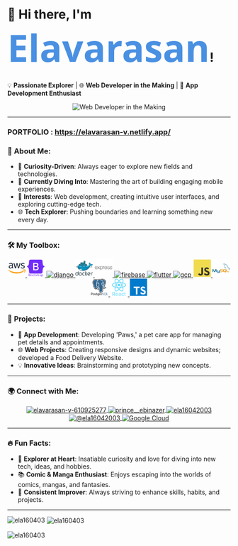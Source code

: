 # 👋 Hi there, I'm **<span style="font-size: 3em; font-family: 'Segoe UI', sans-serif; color: #4A90E2;">Elavarasan</span>**!

💡 **Passionate Explorer** | 🌐 **Web Developer in the Making** | 🚀 **App Development Enthusiast**

<p align="center">
  <img src="https://media.giphy.com/media/ZVik7pBtu9dNS/giphy.gif" width="250" height="141" alt="Web Developer in the Making">
</p>

---
### **PORTFOLIO** : https://elavarasan-v.netlify.app/
### 🚀 **About Me**:
- 🌟 **Curiosity-Driven**: Always eager to explore new fields and technologies.
- 🌱 **Currently Diving Into**: Mastering the art of building engaging mobile experiences.
- 🎯 **Interests**: Web development, creating intuitive user interfaces, and exploring cutting-edge tech.
- 🌐 **Tech Explorer**: Pushing boundaries and learning something new every day.

---


### 🛠️ **My Toolbox**:
<p align="center"> <a href="https://aws.amazon.com" target="_blank" rel="noreferrer"> <img src="https://raw.githubusercontent.com/devicons/devicon/master/icons/amazonwebservices/amazonwebservices-original-wordmark.svg" alt="aws" width="40" height="40"/> </a> <a href="https://getbootstrap.com" target="_blank" rel="noreferrer"> <img src="https://raw.githubusercontent.com/devicons/devicon/master/icons/bootstrap/bootstrap-plain-wordmark.svg" alt="bootstrap" width="40" height="40"/> </a> <a href="https://www.djangoproject.com/" target="_blank" rel="noreferrer"> <img src="https://cdn.worldvectorlogo.com/logos/django.svg" alt="django" width="40" height="40"/> </a> <a href="https://www.docker.com/" target="_blank" rel="noreferrer"> <img src="https://raw.githubusercontent.com/devicons/devicon/master/icons/docker/docker-original-wordmark.svg" alt="docker" width="40" height="40"/> </a> <a href="https://expressjs.com" target="_blank" rel="noreferrer"> <img src="https://raw.githubusercontent.com/devicons/devicon/master/icons/express/express-original-wordmark.svg" alt="express" width="40" height="40"/> </a> <a href="https://firebase.google.com/" target="_blank" rel="noreferrer"> <img src="https://www.vectorlogo.zone/logos/firebase/firebase-icon.svg" alt="firebase" width="40" height="40"/> </a> <a href="https://flutter.dev" target="_blank" rel="noreferrer"> <img src="https://www.vectorlogo.zone/logos/flutterio/flutterio-icon.svg" alt="flutter" width="40" height="40"/> </a> <a href="https://cloud.google.com" target="_blank" rel="noreferrer"> <img src="https://www.vectorlogo.zone/logos/google_cloud/google_cloud-icon.svg" alt="gcp" width="40" height="40"/> </a> <a href="https://developer.mozilla.org/en-US/docs/Web/JavaScript" target="_blank" rel="noreferrer"> <img src="https://raw.githubusercontent.com/devicons/devicon/master/icons/javascript/javascript-original.svg" alt="javascript" width="40" height="40"/> </a> <a href="https://www.mysql.com/" target="_blank" rel="noreferrer"> <img src="https://raw.githubusercontent.com/devicons/devicon/master/icons/mysql/mysql-original-wordmark.svg" alt="mysql" width="40" height="40"/> </a> <a href="https://www.postgresql.org" target="_blank" rel="noreferrer"> <img src="https://raw.githubusercontent.com/devicons/devicon/master/icons/postgresql/postgresql-original-wordmark.svg" alt="postgresql" width="40" height="40"/> </a> <a href="https://reactjs.org/" target="_blank" rel="noreferrer"> <img src="https://raw.githubusercontent.com/devicons/devicon/master/icons/react/react-original-wordmark.svg" alt="react" width="40" height="40"/> </a> <a href="https://www.typescriptlang.org/" target="_blank" rel="noreferrer"> <img src="https://raw.githubusercontent.com/devicons/devicon/master/icons/typescript/typescript-original.svg" alt="typescript" width="40" height="40"/> </a> </p>

---

### 🌟 **Projects**:
- 📱 **App Development**: Developing 'Paws,' a pet care app for managing pet details and appointments.
- 🌐 **Web Projects**: Creating responsive designs and dynamic websites; developed a Food Delivery Website.
- 💡 **Innovative Ideas**: Brainstorming and prototyping new concepts.

---
### 🌍 **Connect with Me**:
<p align="center">
  <a href="https://linkedin.com/in/elavarasan-v-610925277" target="blank">
    <img align="center" src="https://raw.githubusercontent.com/rahuldkjain/github-profile-readme-generator/master/src/images/icons/Social/linked-in-alt.svg" alt="elavarasan-v-610925277" height="30" width="40" />
  </a>
  <a href="https://instagram.com/prince__ebinazer" target="blank">
    <img align="center" src="https://raw.githubusercontent.com/rahuldkjain/github-profile-readme-generator/master/src/images/icons/Social/instagram.svg" alt="prince__ebinazer" height="30" width="40" />
  </a>
  <a href="https://www.codechef.com/users/ela16042003" target="blank">
    <img align="center" src="https://cdn.jsdelivr.net/npm/simple-icons@3.1.0/icons/codechef.svg" alt="ela16042003" height="30" width="40" />
  </a>
  <a href="https://www.hackerrank.com/@ela16042003" target="blank">
    <img align="center" src="https://raw.githubusercontent.com/rahuldkjain/github-profile-readme-generator/master/src/images/icons/Social/hackerrank.svg" alt="@ela16042003" height="30" width="40" />
  </a>
  <a href="https://www.cloudskillsboost.google/public_profiles/2cf2cb55-8aa4-43f2-b150-40875e803663" target="blank">
    <img align="center" src="https://www.vectorlogo.zone/logos/google_cloud/google_cloud-icon.svg" alt="Google Cloud" height="30" width="40" />
  </a>
</p>


---

### 🔥 **Fun Facts**:
- 🧭 **Explorer at Heart**: Insatiable curiosity and love for diving into new tech, ideas, and hobbies.
- 📚 **Comic & Manga Enthusiast**: Enjoys escaping into the worlds of comics, mangas, and fantasies.
- 🎯 **Consistent Improver**: Always striving to enhance skills, habits, and projects.

---

<p><img align="left" src="https://github-readme-stats.vercel.app/api/top-langs?username=ela160403&show_icons=true&locale=en&layout=compact" alt="ela160403" /></p>

<p>&nbsp;<img align="center" src="https://github-readme-stats.vercel.app/api?username=ela160403&show_icons=true&locale=en" alt="ela160403" /></p>

<p><img align="center" src="https://github-readme-streak-stats.herokuapp.com/?user=ela160403&" alt="ela160403" /></p>

